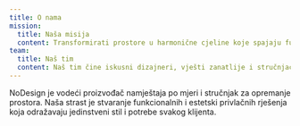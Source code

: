 ```yaml
---
title: O nama
mission:
  title: Naša misija
  content: Transformirati prostore u harmonične cjeline koje spajaju funkcionalnost, estetiku i osobnost, koristeći vrhunske materijale i inovativni dizajn.
team:
  title: Naš tim
  content: Naš tim čine iskusni dizajneri, vješti zanatlije i stručnjaci za opremanje prostora. Zajedno radimo na tome da vaše ideje pretvorimo u stvarnost, pružajući personalizirano iskustvo od koncepta do realizacije.
---
```


NoDesign je vodeći proizvođač namještaja po mjeri i stručnjak za opremanje prostora. Naša strast je stvaranje funkcionalnih i estetski privlačnih rješenja koja odražavaju jedinstveni stil i potrebe svakog klijenta.

